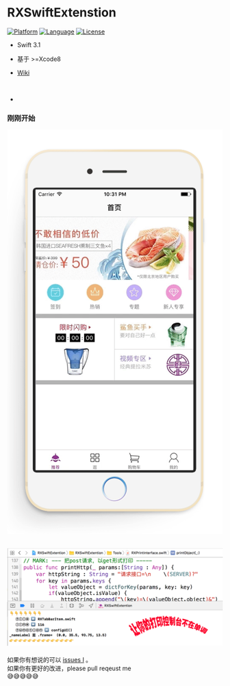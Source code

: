# RXSwiftExtenstion

[![Platform](https://img.shields.io/badge/platform-iOS-red.svg)](https://developer.apple.com/iphone/index.action)
[![Language](https://img.shields.io/badge/Language-Swift-yellow.svg)](http://swift-lang.org/main/)
[![License](https://img.shields.io/badge/license-MIT-blue.svg)](http://mit-license.org)

- Swift 3.1
- 基于 \>=Xcode8


- [  Wiki  ](https://github.com/srxboys/RXSwiftExtention/wiki)



<br>

-

### 刚刚开始 <br>

![srxboys_project](https://github.com/srxboys/RXSwiftExtention/blob/master/githubSource/app_srxboys.gif)

![](https://github.com/srxboys/RXSwiftExtention/blob/master/githubSource/RXLog.png)
-

如果你有想说的可以 [issues I](https://github.com/srxboys/RXExtenstion/issues/new) 。<br>
如果你有更好的改进，please pull reqeust me <br>
:sweat_smile::sweat_smile::sweat_smile::sweat_smile::sweat_smile:
